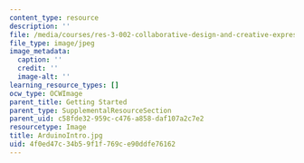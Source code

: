 ```yaml
---
content_type: resource
description: ''
file: /media/courses/res-3-002-collaborative-design-and-creative-expression-with-arduino-microcontrollers-january-iap-2017/4f0ed47c34b59f1f769ce90ddfe76162_ArduinoIntro.jpg
file_type: image/jpeg
image_metadata:
  caption: ''
  credit: ''
  image-alt: ''
learning_resource_types: []
ocw_type: OCWImage
parent_title: Getting Started
parent_type: SupplementalResourceSection
parent_uid: c58fde32-959c-c476-a858-daf107a2c7e2
resourcetype: Image
title: ArduinoIntro.jpg
uid: 4f0ed47c-34b5-9f1f-769c-e90ddfe76162
---
```

